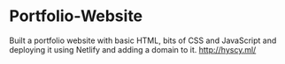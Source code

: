 # Portfolio-Website
Built a portfolio website with basic HTML, bits of CSS and JavaScript and deploying it using Netlify and adding a domain to it.
http://hyscy.ml/
